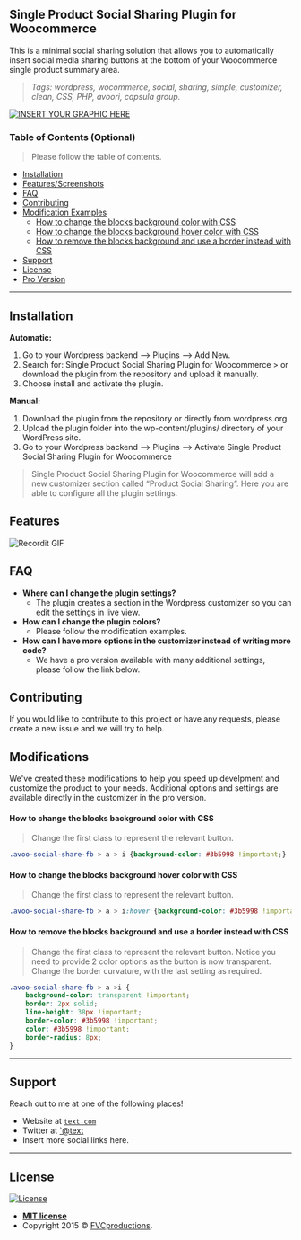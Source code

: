 ## Single Product Social Sharing Plugin for Woocommerce

This is a minimal social sharing solution that allows you to automatically insert social media sharing buttons at the bottom of your Woocommerce single product summary area. 

> <i>Tags: wordpress, wocommerce, social, sharing, simple, customizer, clean, CSS, PHP, avoori, capsula group.</i>

[![INSERT YOUR GRAPHIC HERE](https://image.prntscr.com/image/u0d6bxAgSqS0nCslgZqw2w.png)]()

### Table of Contents (Optional)

> Please follow the table of contents.

* [Installation](#installation)
* [Features/Screenshots](#features)
* [FAQ](#faq)
* [Contributing](#contributing)
* [Modification Examples](#modifications)
  * [How to change the blocks background color with CSS]()    
  * [How to change the blocks background hover color with CSS](#features)
  * [How to remove the blocks background and use a border instead with CSS](#features)
* [Support](#support)
* [License](#license)
* [Pro Version](#features)

---

## Installation

<strong>Automatic:</strong>
1. Go to your Wordpress backend --> Plugins --> Add New.
2. Search for: Single Product Social Sharing Plugin for Woocommerce > or download the plugin from the repository and upload it manually.
3. Choose install and activate the plugin.

<strong>Manual:</strong>
1. Download the plugin from the repository or directly from wordpress.org
2. Upload the plugin folder into the wp-content/plugins/ directory of your WordPress site.
3. Go to your Wordpress backend --> Plugins --> Activate Single Product Social Sharing Plugin for Woocommerce

> Single Product Social Sharing Plugin for Woocommerce will add a new customizer section called “Product Social Sharing”. Here you are able to configure all the plugin settings.

## Features


![Recordit GIF](http://g.recordit.co/kWJFgJd4pD.gif)

## FAQ

- **Where can I change the plugin settings?**
    - The plugin creates a section in the Wordpress customizer so you can edit the settings in live view.
- **How can I change the plugin colors?**
    - Please follow the modification examples.
- **How can I have more options in the customizer instead of writing more code?**
    - We have a pro version available with many additional settings, please follow the link below.

## Contributing

If you would like to contribute to this project or have any requests, please create a new issue and we will try to help.

## Modifications

We've created these modifications to help you speed up develpment and customize the product to your needs.
Additional options and settings are available directly in the customizer in the pro version.

#### How to change the blocks background color with CSS
> Change the first class to represent the relevant button.
```css
.avoo-social-share-fb > a > i {background-color: #3b5998 !important;}
```

#### How to change the blocks background hover color with CSS
> Change the first class to represent the relevant button.
```css
.avoo-social-share-fb > a > i:hover {background-color: #3b5998 !important;}
```

#### How to remove the blocks background and use a border instead with CSS
> Change the first class to represent the relevant button.
> Notice you need to provide 2 color options as the button is now transparent.
> Change the border curvature, with the last setting as required.
```css
.avoo-social-share-fb > a >i {
    background-color: transparent !important;
    border: 2px solid;
    line-height: 38px !important;
    border-color: #3b5998 !important;
    color: #3b5998 !important;
    border-radius: 8px;
}
```

---


## Support

Reach out to me at one of the following places!

- Website at <a href="#" target="_blank">`text.com`</a>
- Twitter at <a href="#" target="_blank">`@text</a>
- Insert more social links here.

---

## License

[![License](http://img.shields.io/:license-mit-blue.svg?style=flat-square)](http://badges.mit-license.org)

- **[MIT license](http://opensource.org/licenses/mit-license.php)**
- Copyright 2015 © <a href="http://fvcproductions.com" target="_blank">FVCproductions</a>.
